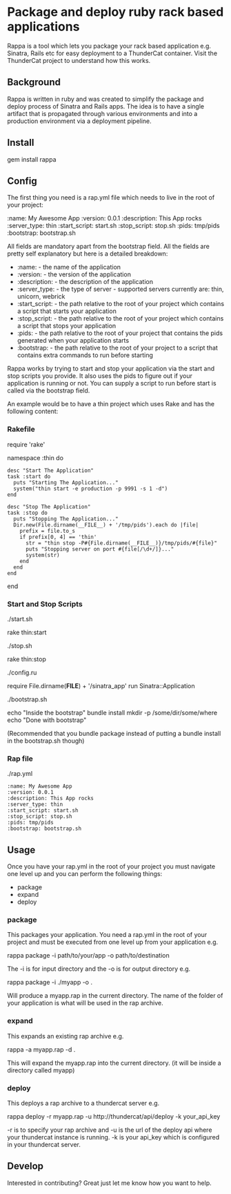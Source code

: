 # Package and deploy ruby rack based applications

Rappa is a tool which lets you package your rack based application e.g. Sinatra, Rails etc for easy deployment to a ThunderCat container.
Visit the ThunderCat project to understand how this works.

## Background

Rappa is written in ruby and was created to simplify the package and deploy process of Sinatra and Rails apps. The idea is to have a single artifact
that is propagated through various environments and into a production environment via a deployment pipeline.

## Install

gem install rappa

## Config

The first thing you need is a rap.yml file which needs to live in the root of your project:

  :name: My Awesome App
  :version: 0.0.1
  :description: This App rocks
  :server_type: thin
  :start_script: start.sh
  :stop_script: stop.sh
  :pids: tmp/pids
  :bootstrap: bootstrap.sh

All fields are mandatory apart from the bootstrap field. All the fields are pretty self explanatory but here is a detailed breakdown:

  * :name: - the name of the application
  * :version: - the version of the application
  * :description: - the description of the application
  * :server_type: - the type of server - supported servers currently are: thin, unicorn, webrick
  * :start_script: - the path relative to the root of your project which contains a script that starts your application
  * :stop_script: - the path relative to the root of your project which contains a script that stops your application
  * :pids: - the path relative to the root of your project that contains the pids generated when your application starts
  * :bootstrap: - the path relative to the root of your project to a script that contains extra commands to run before starting

Rappa works by trying to start and stop your application via the start and stop scripts you provide. It also uses the pids to figure out if
your application is running or not. You can supply a script to run before start is called via the bootstrap field.

An example would be to have a thin project which uses Rake and has the following content:

### Rakefile

  require 'rake'

  namespace :thin do

    desc "Start The Application"
    task :start do
      puts "Starting The Application..."
      system("thin start -e production -p 9991 -s 1 -d")
    end

    desc "Stop The Application"
    task :stop do
      puts "Stopping The Application..."
      Dir.new(File.dirname(__FILE__) + '/tmp/pids').each do |file|
        prefix = file.to_s
        if prefix[0, 4] == 'thin'
          str = "thin stop -P#{File.dirname(__FILE__)}/tmp/pids/#{file}"
          puts "Stopping server on port #{file[/\d+/]}..."
          system(str)
        end
      end
    end

  end

### Start and Stop Scripts

./start.sh

  rake thin:start

./stop.sh

  rake thin:stop

./config.ru

  require File.dirname(__FILE__) + '/sinatra_app'
  run Sinatra::Application

./bootstrap.sh

  echo "Inside the bootstrap"
  bundle install
  mkdir -p /some/dir/some/where
  echo "Done with bootstrap"

(Recommended that you bundle package instead of putting a bundle install in the bootstrap.sh though)

### Rap file

./rap.yml

    :name: My Awesome App
    :version: 0.0.1
    :description: This App rocks
    :server_type: thin
    :start_script: start.sh
    :stop_script: stop.sh
    :pids: tmp/pids
    :bootstrap: bootstrap.sh

## Usage

Once you have your rap.yml in the root of your project you must navigate one level up and you can perform the following things:

  * package
  * expand
  * deploy

### package

This packages your application. You need a rap.yml in the root of your project and must be executed from one level up from your application e.g.

  rappa package -i path/to/your/app -o path/to/destination

The -i is for input directory and the -o is for output directory e.g.

  rappa package -i ./myapp -o .

Will produce a myapp.rap in the current directory. The name of the folder of your application is what will be used in the rap archive.

### expand

This expands an existing rap archive e.g.

  rappa -a myapp.rap -d .

This will expand the myapp.rap into the current directory. (it will be inside a directory called myapp)

### deploy

This deploys a rap archive to a thundercat server e.g.

  rappa deploy -r myapp.rap -u http://thundercat/api/deploy -k your_api_key

-r is to specify your rap archive and -u is the url of the deploy api where your thundercat instance is running. -k is your api_key which is configured in your
thundercat server.

## Develop

Interested in contributing? Great just let me know how you want to help.

